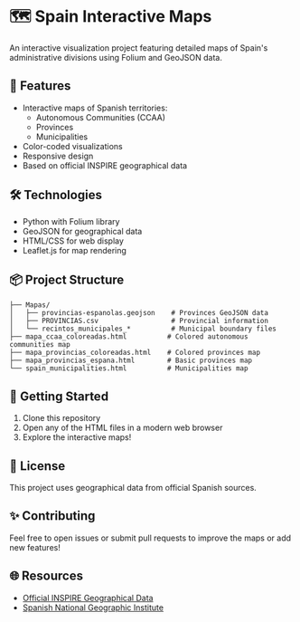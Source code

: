 # 🗺️ Spain Interactive Maps

An interactive visualization project featuring detailed maps of Spain's administrative divisions using Folium and GeoJSON data.

## 🌟 Features

- Interactive maps of Spanish territories:
  - Autonomous Communities (CCAA)
  - Provinces
  - Municipalities
- Color-coded visualizations
- Responsive design
- Based on official INSPIRE geographical data

## 🛠️ Technologies

- Python with Folium library
- GeoJSON for geographical data
- HTML/CSS for web display
- Leaflet.js for map rendering

## 📦 Project Structure

```
├── Mapas/
│   ├── provincias-espanolas.geojson    # Provinces GeoJSON data
│   ├── PROVINCIAS.csv                  # Provincial information
│   └── recintos_municipales_*          # Municipal boundary files
├── mapa_ccaa_coloreadas.html          # Colored autonomous communities map
├── mapa_provincias_coloreadas.html    # Colored provinces map
├── mapa_provincias_espana.html        # Basic provinces map
└── spain_municipalities.html          # Municipalities map
```

## 🚀 Getting Started

1. Clone this repository
2. Open any of the HTML files in a modern web browser
3. Explore the interactive maps!

## 📝 License

This project uses geographical data from official Spanish sources.

## ✨ Contributing

Feel free to open issues or submit pull requests to improve the maps or add new features!

## 🌐 Resources

- [Official INSPIRE Geographical Data](https://inspire.ec.europa.eu/)
- [Spanish National Geographic Institute](https://www.ign.es/)


